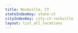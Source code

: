 ```yaml
---
title: Rockville, CT
stateIndexKey: state-ct
cityIndexKey: city-ct-rockville
layout: list_all_locations
---
```

